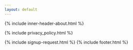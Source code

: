 ```yaml
---
layout: default
---
```

<style>
.why_sec_cont {
	width: 100%;
	float: left;
	padding: 0 20%;
	box-sizing: border-box;
}
.row {
	margin-right: -15px;
	margin-left: -15px;
}
.pri_sec h4 {
	padding: 45px 0 0;
}
.pri_sec p {
	color: #636363;
	line-height: 23px;
}
</style>
<div class="clearfix"></div>

{% include inner-header-about.html %}
<div class="container inner-section">

{% include privacy_policy.html %}
   
</div>
{% include signup-request.html %}
{% include footer.html %}